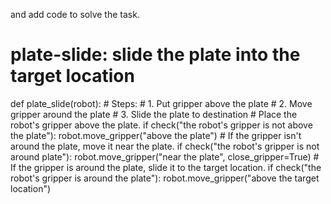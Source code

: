 

and add code to solve the task.

# plate-slide: slide the plate into the target location
def plate_slide(robot):
    # Steps:
    #  1. Put gripper above the plate
    #  2. Move gripper around the plate
    #  3. Slide the plate to destination
    # Place the robot's gripper above the plate.
    if check("the robot's gripper is not above the plate"):
        robot.move_gripper("above the plate")
    # If the gripper isn't around the plate, move it near the plate.
    if check("the robot's gripper is not around plate"):
        robot.move_gripper("near the plate", close_gripper=True)
    # If the gripper is around the plate, slide it to the target location.
    if check("the robot's gripper is around the plate"):
        robot.move_gripper("above the target location")